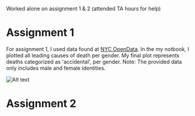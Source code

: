 Worked alone on assignment 1 & 2 (attended TA hours for help)


# Assignment 1

For assignment 1, I used data found at [NYC OpenData](https://data.cityofnewyork.us/Health/New-York-City-Leading-Causes-of-Death/jb7j-dtam). In the my notbook, I plotted all leading causes of death per gender. My final plot represents deaths categorized as 'accidental', per gender. Note: The provided data only includes male and female identities.


![Alt text](https://lh3.googleusercontent.com/-LIilVUw0BCg/W-G2VyxsY0I/AAAAAAAABc4/lvOurXO_eu49DoVPhwvPTbHDdW-uBlx0QCL0BGAYYCw/h1054/2018-11-06.png)

# Assignment 2

